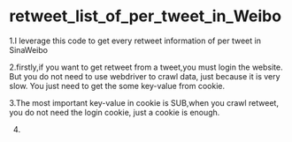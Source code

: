 # retweet_list_of_per_tweet_in_Weibo
1.I leverage this code to get every retweet information of per tweet in SinaWeibo

2.firstly,if you want to get retweet from a tweet,you must login the website. But you do not need to use webdriver to crawl data, just because it is very slow. You just need to get the some key-value from cookie.

3.The most important key-value in cookie is SUB,when you crawl retweet, you do not need the login cookie, just a cookie is enough.

4.
